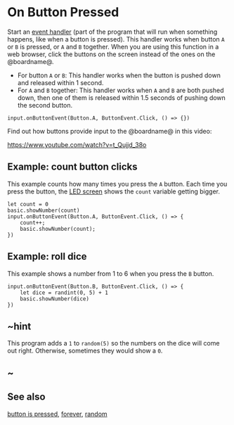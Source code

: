 # On Button Pressed

Start an [event handler](/reference/event-handler) (part of the program that will run when something happens, like when a button is pressed).
This handler works when button `A` or `B` is pressed, or `A` and `B` together.
When you are using this function in a web browser, click the buttons on the screen instead of the ones
on the @boardname@.

* For button `A` or `B`: This handler works when the button is pushed down and released within 1 second.
* For `A` and `B` together: This handler works when `A` and `B` are both pushed down, then one of them is released within 1.5 seconds of pushing down the second button.

```sig
input.onButtonEvent(Button.A, ButtonEvent.Click, () => {})
```

Find out how buttons provide input to the @boardname@ in this video:

https://www.youtube.com/watch?v=t_Qujjd_38o

## Example: count button clicks

This example counts how many times you press the `A` button.
Each time you press the button, the [LED screen](/device/screen) shows the `count` variable getting bigger.

```blocks
let count = 0
basic.showNumber(count)
input.onButtonEvent(Button.A, ButtonEvent.Click, () => {
    count++;
    basic.showNumber(count);
})
```

## Example: roll dice

This example shows a number from 1 to 6 when you press the `B` button.

```blocks
input.onButtonEvent(Button.B, ButtonEvent.Click, () => {
    let dice = randint(0, 5) + 1
    basic.showNumber(dice)
})
```

## ~hint

This program adds a `1` to `random(5)` so the numbers on the dice will come out right.
Otherwise, sometimes they would show a `0`.

## ~

## See also

[button is pressed](/reference/input/button-is-pressed), [forever](/reference/basic/forever), [random](/blocks/math)

